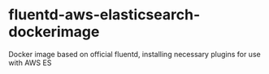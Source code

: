 # fluentd-aws-elasticsearch-dockerimage
Docker image based on official fluentd, installing necessary plugins for use with AWS ES
